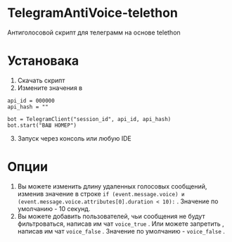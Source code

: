 # TelegramAntiVoice-telethon

Антиголосовой скрипт для телеграмм на основе telethon

# Установака
1. Скачать скрипт
2. Измените значения в
```
api_id = 000000
api_hash = ""

bot = TelegramClient("session_id", api_id, api_hash)
bot.start("ВАШ НОМЕР")
```
3. Запуск через консоль или любую IDE

# Опции 
1. Вы можете изменить длину удаленных голосовых сообщений, изменив значение в строке ``` if (event.message.voice) и (event.message.voice.attributes[0].duration < 10): ``` . Значение по умолчанию - 10 секунд.
2. Вы можете добавить пользователей, чьи сообщения не будут фильтроваться, написав им чат ``` voice_true ``` . Или можете запретить , написав им чат ``` voice_false ``` . Значение по умолчанию - ``` voice_false ``` .
